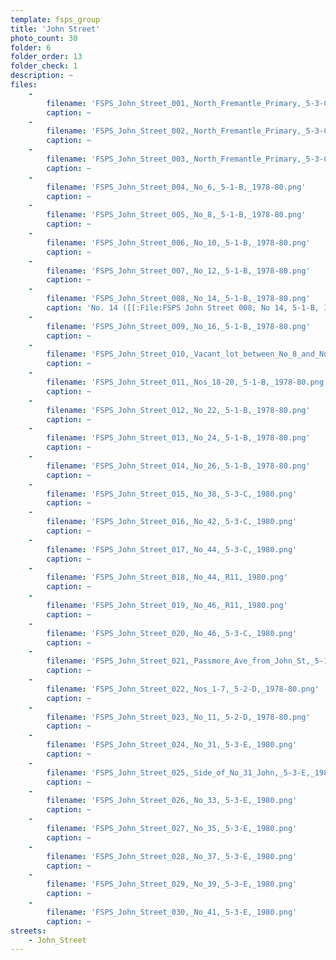 ```yaml
---
template: fsps_group
title: 'John Street'
photo_count: 30
folder: 6
folder_order: 13
folder_check: 1
description: ~
files:
    -
        filename: 'FSPS_John_Street_001,_North_Fremantle_Primary,_5-3-C,_1980.png'
        caption: ~
    -
        filename: 'FSPS_John_Street_002,_North_Fremantle_Primary,_5-3-C,_1980.png'
        caption: ~
    -
        filename: 'FSPS_John_Street_003,_North_Fremantle_Primary,_5-3-C,_1980.png'
        caption: ~
    -
        filename: 'FSPS_John_Street_004,_No_6,_5-1-B,_1978-80.png'
        caption: ~
    -
        filename: 'FSPS_John_Street_005,_No_8,_5-1-B,_1978-80.png'
        caption: ~
    -
        filename: 'FSPS_John_Street_006,_No_10,_5-1-B,_1978-80.png'
        caption: ~
    -
        filename: 'FSPS_John_Street_007,_No_12,_5-1-B,_1978-80.png'
        caption: ~
    -
        filename: 'FSPS_John_Street_008,_No_14,_5-1-B,_1978-80.png'
        caption: 'No. 14 ([[:File:FSPS John Street 008, No 14, 5-1-B, 1978-80 (verso).png|verso]])'
    -
        filename: 'FSPS_John_Street_009,_No_16,_5-1-B,_1978-80.png'
        caption: ~
    -
        filename: 'FSPS_John_Street_010,_Vacant_lot_between_No_8_and_No_12,_5-1-B,_1978-80.png'
        caption: ~
    -
        filename: 'FSPS_John_Street_011,_Nos_18-20,_5-1-B,_1978-80.png'
        caption: ~
    -
        filename: 'FSPS_John_Street_012,_No_22,_5-1-B,_1978-80.png'
        caption: ~
    -
        filename: 'FSPS_John_Street_013,_No_24,_5-1-B,_1978-80.png'
        caption: ~
    -
        filename: 'FSPS_John_Street_014,_No_26,_5-1-B,_1978-80.png'
        caption: ~
    -
        filename: 'FSPS_John_Street_015,_No_38,_5-3-C,_1980.png'
        caption: ~
    -
        filename: 'FSPS_John_Street_016,_No_42,_5-3-C,_1980.png'
        caption: ~
    -
        filename: 'FSPS_John_Street_017,_No_44,_5-3-C,_1980.png'
        caption: ~
    -
        filename: 'FSPS_John_Street_018,_No_44,_R11,_1980.png'
        caption: ~
    -
        filename: 'FSPS_John_Street_019,_No_46,_R11,_1980.png'
        caption: ~
    -
        filename: 'FSPS_John_Street_020,_No_46,_5-3-C,_1980.png'
        caption: ~
    -
        filename: 'FSPS_John_Street_021,_Passmore_Ave_from_John_St,_5-1-B,_1978-80.png'
        caption: ~
    -
        filename: 'FSPS_John_Street_022,_Nos_1-7,_5-2-D,_1978-80.png'
        caption: ~
    -
        filename: 'FSPS_John_Street_023,_No_11,_5-2-D,_1978-80.png'
        caption: ~
    -
        filename: 'FSPS_John_Street_024,_No_31,_5-3-E,_1980.png'
        caption: ~
    -
        filename: 'FSPS_John_Street_025,_Side_of_No_31_John,_5-3-E,_1980.png'
        caption: ~
    -
        filename: 'FSPS_John_Street_026,_No_33,_5-3-E,_1980.png'
        caption: ~
    -
        filename: 'FSPS_John_Street_027,_No_35,_5-3-E,_1980.png'
        caption: ~
    -
        filename: 'FSPS_John_Street_028,_No_37,_5-3-E,_1980.png'
        caption: ~
    -
        filename: 'FSPS_John_Street_029,_No_39,_5-3-E,_1980.png'
        caption: ~
    -
        filename: 'FSPS_John_Street_030,_No_41,_5-3-E,_1980.png'
        caption: ~
streets:
    - John_Street
---
```

